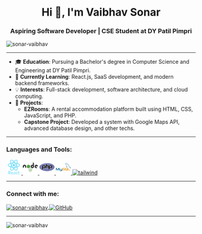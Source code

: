 <h1 align="center">Hi 👋, I'm Vaibhav Sonar</h1>
<h3 align="center">Aspiring Software Developer | CSE Student at DY Patil Pimpri</h3>

<p align="left"> <img src="https://komarev.com/ghpvc/?username=sonar-vaibhav&label=Profile%20views&color=0e75b6&style=flat" alt="sonar-vaibhav" /> </p>

---

- 🎓 **Education**: Pursuing a Bachelor's degree in Computer Science and Engineering at DY Patil Pimpri.
- 🌱 **Currently Learning**: React.js, SaaS development, and modern backend frameworks.
- 💡 **Interests**: Full-stack development, software architecture, and cloud computing.
- 🔭 **Projects**:
  - **EZRooms**: A rental accommodation platform built using HTML, CSS, JavaScript, and PHP.
  - **Capstone Project**: Developed a system with Google Maps API, advanced database design, and other techs.

---

<h3 align="left">Languages and Tools:</h3>
<p align="left">
  <a href="https://reactjs.org/" target="_blank" rel="noreferrer">
    <img src="https://raw.githubusercontent.com/devicons/devicon/master/icons/react/react-original-wordmark.svg" alt="react" width="40" height="40"/>
  </a>
  <a href="https://nodejs.org" target="_blank" rel="noreferrer">
    <img src="https://raw.githubusercontent.com/devicons/devicon/master/icons/nodejs/nodejs-original-wordmark.svg" alt="nodejs" width="40" height="40"/>
  </a>
  <a href="https://www.php.net" target="_blank" rel="noreferrer">
    <img src="https://raw.githubusercontent.com/devicons/devicon/master/icons/php/php-original.svg" alt="php" width="40" height="40"/>
  </a>
  <a href="https://www.mysql.com/" target="_blank" rel="noreferrer">
    <img src="https://raw.githubusercontent.com/devicons/devicon/master/icons/mysql/mysql-original-wordmark.svg" alt="mysql" width="40" height="40"/>
  </a>
  <a href="https://tailwindcss.com/" target="_blank" rel="noreferrer">
    <img src="https://www.vectorlogo.zone/logos/tailwindcss/tailwindcss-icon.svg" alt="tailwind" width="40" height="40"/>
  </a>
  <!-- Add more tools or languages you know -->
</p>

---

<h3 align="left">Connect with me:</h3>
<p align="left">
  <a href="https://linkedin.com/in/sonar-vaibhav" target="blank">
    <img align="center" src="https://raw.githubusercontent.com/rahuldkjain/github-profile-readme-generator/master/src/images/icons/Social/linked-in-alt.svg" alt="sonar-vaibhav" height="30" width="40" />
  </a>
  <a href="https://github.com/sonar-vaibhav" target="blank">
    <img align="center" src="https://raw.githubusercontent.com/rahuldkjain/github-profile-readme-generator/master/src/images/icons/Social/github.svg" alt="GitHub" height="30" width="40" />
  </a>
</p>

---

<p><img align="center" src="https://github-readme-stats.vercel.app/api/top-langs?username=sonar-vaibhav&show_icons=true&locale=en&layout=compact" alt="sonar-vaibhav" /></p>
